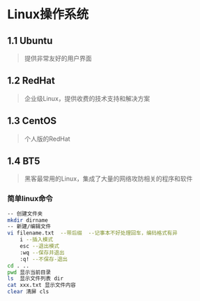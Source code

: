 # Linux操作系统

## 1.1 Ubuntu

> 提供非常友好的用户界面

## 1.2 RedHat

> 企业级Linux，提供收费的技术支持和解决方案

## 1.3 CentOS

> 个人版的RedHat

## 1.4 BT5

> 黑客最常用的Linux，集成了大量的网络攻防相关的程序和软件

### 简单linux命令

~~~~bash
-- 创建文件夹
mkdir dirname
-- 新建/编辑文件
vi filename.txt  --带后缀  --记事本不好处理回车，编码格式有异
	i --插入模式
	esc --退出模式
	:wq --保存并退出
	:q! --不保存-退出
cd . .. 
pwd 显示当前目录
ls  显示文件列表 dir
cat xxx.txt 显示文件内容
clear 清屏 cls
~~~~

